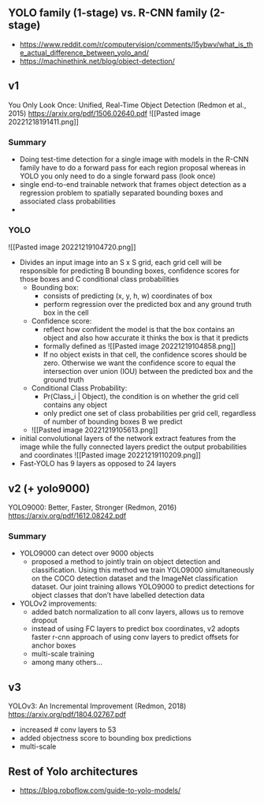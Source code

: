 ## YOLO family (1-stage) vs. R-CNN family (2-stage)
- https://www.reddit.com/r/computervision/comments/l5ybwv/what_is_the_actual_difference_between_yolo_and/
- https://machinethink.net/blog/object-detection/

## v1
You Only Look Once: Unified, Real-Time Object Detection (Redmon et al., 2015)
https://arxiv.org/pdf/1506.02640.pdf
![[Pasted image 20221218191411.png]]
### Summary
- Doing test-time detection for a single image with models in the R-CNN family have to do a forward pass for each region proposal whereas in YOLO you only need to do a single forward pass (look once)
- single end-to-end trainable network that frames object detection as a regression problem to spatially separated bounding boxes and associated class probabilities
- 
### YOLO
![[Pasted image 20221219104720.png]]
- Divides an input image into an S x S grid, each grid cell will be responsible for predicting B bounding boxes, confidence scores for those boxes and C conditional class probabilities
	- Bounding box:
		- consists of predicting (x, y, h, w) coordinates of box
		- perform regression over the predicted box and any ground truth box in the cell
	- Confidence score:
		- reflect how confident the model is that the box contains an object and also how accurate it thinks the box is that it predicts
		- formally defined as ![[Pasted image 20221219104858.png]]
		- If no object exists in that cell, the confidence scores should be zero. Otherwise we want the confidence score to equal the intersection over union (IOU) between the predicted box and the ground truth
	- Conditional Class Probability:
		- Pr(Class_i | Object), the condition is on whether the grid cell contains any object
		- only predict one set of class probabilities per grid cell, regardless of number of bounding boxes B we predict
	- ![[Pasted image 20221219105613.png]]
- initial convolutional layers of the network extract features from the image while the fully connected layers predict the output probabilities and coordinates 
![[Pasted image 20221219110209.png]]
- Fast-YOLO has 9 layers as opposed to 24 layers

## v2 (+ yolo9000)
YOLO9000: Better, Faster, Stronger (Redmon, 2016)
https://arxiv.org/pdf/1612.08242.pdf
### Summary
- YOLO9000 can detect over 9000 objects  
	- proposed a method to jointly train on object detection and classification. Using this method we train YOLO9000 simultaneously on the COCO detection dataset and the ImageNet classification dataset. Our joint training allows YOLO9000 to predict detections for object classes that don’t have labelled detection data
- YOLOv2 improvements:
	- added batch normalization to all conv layers, allows us to remove dropout
	- instead of using FC layers to predict box coordinates, v2 adopts faster r-cnn approach of using conv layers to predict offsets for anchor boxes
	- multi-scale training 
	- among many others...

## v3
YOLOv3: An Incremental Improvement (Redmon, 2018)
https://arxiv.org/pdf/1804.02767.pdf
- increased # conv layers to 53 
- added objectness score to bounding box predictions
- multi-scale


## Rest of Yolo architectures
- https://blog.roboflow.com/guide-to-yolo-models/